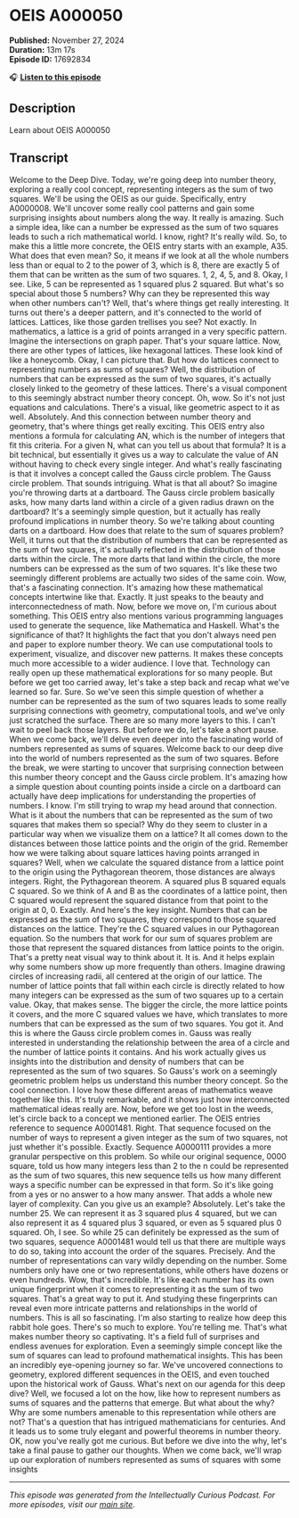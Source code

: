 # OEIS A000050

**Published:** November 27, 2024  
**Duration:** 13m 17s  
**Episode ID:** 17692834

🎧 **[Listen to this episode](https://intellectuallycurious.buzzsprout.com/2529712/episodes/17692834-oeis-a000050)**

## Description

Learn about OEIS A000050

## Transcript

Welcome to the Deep Dive. Today, we're going deep into number theory, exploring a really cool concept, representing integers as the sum of two squares. We'll be using the OEIS as our guide. Specifically, entry A0000008. We'll uncover some really cool patterns and gain some surprising insights about numbers along the way. It really is amazing. Such a simple idea, like can a number be expressed as the sum of two squares leads to such a rich mathematical world. I know, right? It's really wild. So, to make this a little more concrete, the OEIS entry starts with an example, A35. What does that even mean? So, it means if we look at all the whole numbers less than or equal to 2 to the power of 3, which is 8, there are exactly 5 of them that can be written as the sum of two squares. 1, 2, 4, 5, and 8. Okay, I see. Like, 5 can be represented as 1 squared plus 2 squared. But what's so special about those 5 numbers? Why can they be represented this way when other numbers can't? Well, that's where things get really interesting. It turns out there's a deeper pattern, and it's connected to the world of lattices. Lattices, like those garden trellises you see? Not exactly. In mathematics, a lattice is a grid of points arranged in a very specific pattern. Imagine the intersections on graph paper. That's your square lattice. Now, there are other types of lattices, like hexagonal lattices. These look kind of like a honeycomb. Okay, I can picture that. But how do lattices connect to representing numbers as sums of squares? Well, the distribution of numbers that can be expressed as the sum of two squares, it's actually closely linked to the geometry of these lattices. There's a visual component to this seemingly abstract number theory concept. Oh, wow. So it's not just equations and calculations. There's a visual, like geometric aspect to it as well. Absolutely. And this connection between number theory and geometry, that's where things get really exciting. This OEIS entry also mentions a formula for calculating AN, which is the number of integers that fit this criteria. For a given N, what can you tell us about that formula? It is a bit technical, but essentially it gives us a way to calculate the value of AN without having to check every single integer. And what's really fascinating is that it involves a concept called the Gauss circle problem. The Gauss circle problem. That sounds intriguing. What is that all about? So imagine you're throwing darts at a dartboard. The Gauss circle problem basically asks, how many darts land within a circle of a given radius drawn on the dartboard? It's a seemingly simple question, but it actually has really profound implications in number theory. So we're talking about counting darts on a dartboard. How does that relate to the sum of squares problem? Well, it turns out that the distribution of numbers that can be represented as the sum of two squares, it's actually reflected in the distribution of those darts within the circle. The more darts that land within the circle, the more numbers can be expressed as the sum of two squares. It's like these two seemingly different problems are actually two sides of the same coin. Wow, that's a fascinating connection. It's amazing how these mathematical concepts intertwine like that. Exactly. It just speaks to the beauty and interconnectedness of math. Now, before we move on, I'm curious about something. This OEIS entry also mentions various programming languages used to generate the sequence, like Mathematica and Haskell. What's the significance of that? It highlights the fact that you don't always need pen and paper to explore number theory. We can use computational tools to experiment, visualize, and discover new patterns. It makes these concepts much more accessible to a wider audience. I love that. Technology can really open up these mathematical explorations for so many people. But before we get too carried away, let's take a step back and recap what we've learned so far. Sure. So we've seen this simple question of whether a number can be represented as the sum of two squares leads to some really surprising connections with geometry, computational tools, and we've only just scratched the surface. There are so many more layers to this. I can't wait to peel back those layers. But before we do, let's take a short pause. When we come back, we'll delve even deeper into the fascinating world of numbers represented as sums of squares. Welcome back to our deep dive into the world of numbers represented as the sum of two squares. Before the break, we were starting to uncover that surprising connection between this number theory concept and the Gauss circle problem. It's amazing how a simple question about counting points inside a circle on a dartboard can actually have deep implications for understanding the properties of numbers. I know. I'm still trying to wrap my head around that connection. What is it about the numbers that can be represented as the sum of two squares that makes them so special? Why do they seem to cluster in a particular way when we visualize them on a lattice? It all comes down to the distances between those lattice points and the origin of the grid. Remember how we were talking about square lattices having points arranged in squares? Well, when we calculate the squared distance from a lattice point to the origin using the Pythagorean theorem, those distances are always integers. Right, the Pythagorean theorem. A squared plus B squared equals C squared. So we think of A and B as the coordinates of a lattice point, then C squared would represent the squared distance from that point to the origin at 0, 0. Exactly. And here's the key insight. Numbers that can be expressed as the sum of two squares, they correspond to those squared distances on the lattice. They're the C squared values in our Pythagorean equation. So the numbers that work for our sum of squares problem are those that represent the squared distances from lattice points to the origin. That's a pretty neat visual way to think about it. It is. And it helps explain why some numbers show up more frequently than others. Imagine drawing circles of increasing radii, all centered at the origin of our lattice. The number of lattice points that fall within each circle is directly related to how many integers can be expressed as the sum of two squares up to a certain value. Okay, that makes sense. The bigger the circle, the more lattice points it covers, and the more C squared values we have, which translates to more numbers that can be expressed as the sum of two squares. You got it. And this is where the Gauss circle problem comes in. Gauss was really interested in understanding the relationship between the area of a circle and the number of lattice points it contains. And his work actually gives us insights into the distribution and density of numbers that can be represented as the sum of two squares. So Gauss's work on a seemingly geometric problem helps us understand this number theory concept. So the cool connection. I love how these different areas of mathematics weave together like this. It's truly remarkable, and it shows just how interconnected mathematical ideas really are. Now, before we get too lost in the weeds, let's circle back to a concept we mentioned earlier. The OEIS entries reference to sequence A0001481. Right. That sequence focused on the number of ways to represent a given integer as the sum of two squares, not just whether it's possible. Exactly. Sequence A0000111 provides a more granular perspective on this problem. So while our original sequence, 0000 square, told us how many integers less than 2 to the n could be represented as the sum of two squares, this new sequence tells us how many different ways a specific number can be expressed in that form. So it's like going from a yes or no answer to a how many answer. That adds a whole new layer of complexity. Can you give us an example? Absolutely. Let's take the number 25. We can represent it as 3 squared plus 4 squared, but we can also represent it as 4 squared plus 3 squared, or even as 5 squared plus 0 squared. Oh, I see. So while 25 can definitely be expressed as the sum of two squares, sequence A0001481 would tell us that there are multiple ways to do so, taking into account the order of the squares. Precisely. And the number of representations can vary wildly depending on the number. Some numbers only have one or two representations, while others have dozens or even hundreds. Wow, that's incredible. It's like each number has its own unique fingerprint when it comes to representing it as the sum of two squares. That's a great way to put it. And studying these fingerprints can reveal even more intricate patterns and relationships in the world of numbers. This is all so fascinating. I'm also starting to realize how deep this rabbit hole goes. There's so much to explore. You're telling me. That's what makes number theory so captivating. It's a field full of surprises and endless avenues for exploration. Even a seemingly simple concept like the sum of squares can lead to profound mathematical insights. This has been an incredibly eye-opening journey so far. We've uncovered connections to geometry, explored different sequences in the OEIS, and even touched upon the historical work of Gauss. What's next on our agenda for this deep dive? Well, we focused a lot on the how, like how to represent numbers as sums of squares and the patterns that emerge. But what about the why? Why are some numbers amenable to this representation while others are not? That's a question that has intrigued mathematicians for centuries. And it leads us to some truly elegant and powerful theorems in number theory. OK, now you've really got me curious. But before we dive into the why, let's take a final pause to gather our thoughts. When we come back, we'll wrap up our exploration of numbers represented as sums of squares with some insights

---
*This episode was generated from the Intellectually Curious Podcast. For more episodes, visit our [main site](https://intellectuallycurious.buzzsprout.com).*

